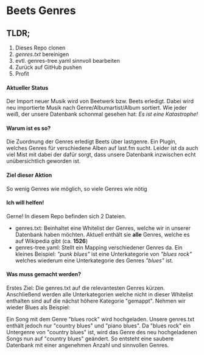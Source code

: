 # Beets Genres

## TLDR;
1. Dieses Repo clonen
2. *genres.txt* bereinigen
3. evtl. genres-tree.yaml sinnvoll bearbeiten
4. Zurück auf GitHub pushen
5. Profit

#### Aktueller Status
Der Import neuer Musik wird von Beetwerk bzw. Beets erledigt.
Dabei wird neu importierte Musik nach Genre/Albumartist/Album sortiert.
Wie jeder weiß, der unsere Datenbank schonmal gesehen hat: *Es ist eine Katastrophe!*

#### Warum ist es so?
Die Zuordnung der Genres erledigt Beets über lastgenre. Ein Plugin, welches Genres für verschiedene Alben auf last.fm sucht. Leider ist da auch viel Mist mit dabei der dafür sorgt, dass unsere Datenbank inzwischen echt unübersichtlich geworden ist.

#### Ziel dieser Aktion
So wenig Genres wie möglich, so viele Genres wie nötig

#### Ich will helfen!
Gerne! In diesem Repo befinden sich 2 Dateien.
* genres.txt: Beinhaltet eine Whitelist der Genres, welche wir in unserer Datenbank haben möchten. Aktuell enthält sie **alle** Genres, welche es auf Wikipedia gibt (ca. **1526**)
* genres-tree.yaml: Stellt ein Mapping verschiedener Genres da. Ein kleines Beispiel: *"punk blues"* ist eine Unterkategorie von *"blues rock"* welches wiederum eine Unterkategorie des Genres *"blues"* ist.

#### Was muss gemacht werden?
Erstes Ziel: Die genres.txt auf die relevantesten Genres kürzen. Anschließend werden alle Unterkategorien welche nicht in dieser Whitelist enthalten sind auf die nächst höhere Kategorie "gemappt". Nehmen wir wieder Blues als Beispiel:

Ein Song mit dem Genre "blues rock" wird hochgeladen. Unsere genres.txt enthält jedoch nur "country blues" und "piano blues". Da "blues rock" ein Untergenre von "country blues" ist, wird das Genre des neu hochgeladenen Songs nun auf "country blues" geändert. So entsteht eine saubere Datenbank mit einer angenehmen Anzahl und sinnvollen Genres.
